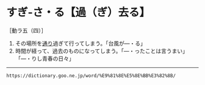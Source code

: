 # すぎ‐さ・る【過（ぎ）去る】

［動ラ五（四）］
1.  その場所を[通り](%E3%81%A8%E3%81%8A%E3%82%8B%EF%BC%88%E9%80%9A%E3%82%8B%EF%BC%8F%E5%BE%B9%E3%82%8B%EF%BC%8F%E9%80%8F%E3%82%8B%EF%BC%89.md)過ぎて行ってしまう。「台風が―・る」
2.  時間が経って、過去のものになってしまう。「―・ったことは言うまい」「―・りし青春の日々」

---
`https://dictionary.goo.ne.jp/word/%E9%81%8E%E5%8E%BB%E3%82%8B/`